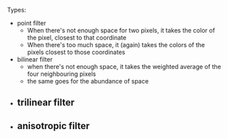 Types:
- point filter
	- When there's not enough space for two pixels, it takes the color of the pixel, closest to that coordinate
	- When there's too much space, it (again) takes the colors of the pixels closest to those coordinates
- bilinear filter
	- when there's not enough space, it takes the weighted average of the four neighbouring pixels
	- the same goes for the abundance of space
- trilinear filter
	- 
- anisotropic filter
	- 